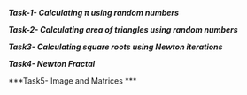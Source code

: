 ***Task-1- Calculating π using random numbers***

***Task-2- Calculating area of triangles using random numbers***

***Task3- Calculating square roots using Newton iterations***

***Task4- Newton Fractal***

***Task5- Image and Matrices ***

